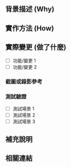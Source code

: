 ## 背景描述 (Why)

<!-- 描述此 PR 的背景，為什麼需要這個 PR？它解決了什麼問題？ -->

## 實作方法 (How)

<!-- 描述實作方法和所做的架構決策。 -->

## 實際變更 (做了什麼)

<!-- 強調此合併請求中實作的主要變更。具體說明您更改了什麼以及為什麼。 -->
- [ ] 功能/變更 1
- [ ] 功能/變更 2

### 截圖或錄影參考

<!-- 如適用，添加設計參考（連結）、截圖或螢幕錄製 -->

### 測試驗證

<!-- 列出已驗證的測試案例。包括極端案例。 -->
- [ ] 測試場景 1
- [ ] 測試場景 2
- [ ] 測試場景 3

<!-- 為審核者添加任何其他測試註釋 -->

## 補充說明

<!-- 任何對 PR 審核者有幫助的資訊（例如：已知限制、未來待辦事項） -->

## 相關連結

<!-- 跟 PR 相關的連結 -->
